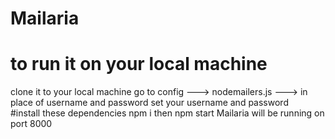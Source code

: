 # Mailaria
# to run it on your local machine
clone it to your local machine
go to config ---> nodemailers.js ---> in place of username and password set your username and password  
#install these dependencies
npm i   then   npm start
Mailaria will be running on port 8000
